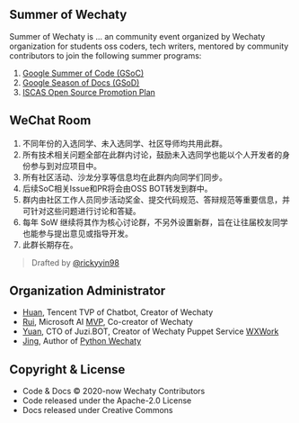 ## Summer of Wechaty

Summer of Wechaty is ... an community event organized by Wechaty organization for students oss coders, tech writers, mentored by community contributors to join the following summer programs:

1. [Google Summer of Code (GSoC)](google-summer-of-code/)
1. [Google Season of Docs (GSoD)](google-season-of-docs/)
1. [ISCAS Open Source Promotion Plan](iscas-open-source-promotion-plan/)

## WeChat Room

1. 不同年份的入选同学、未入选同学、社区导师均共用此群。
1. 所有技术相关问题全部在此群内讨论，鼓励未入选同学也能以个人开发者的身份参与到对应项目中。
1. 所有社区活动、沙龙分享等信息均在此群内向同学们同步。
1. 后续SoC相关Issue和PR将会由OSS BOT转发到群中。
1. 群内由社区工作人员同步活动奖金、提交代码规范、答辩规范等重要信息，并可针对这些问题进行讨论和答疑。
1. 每年 SoW 继续将其作为核心讨论群，不另外设置新群，旨在让往届校友同学也能参与提出意见或指导开发。
1. 此群长期存在。

> Drafted by [@rickyyin98](https://github.com/rickyyin98)

## Organization Administrator

- [Huan](https://github.com/huan), Tencent TVP of Chatbot, Creator of Wechaty
- [Rui](https://pre-angel.com/peoples/jiarui-li/), Microsoft AI [MVP](https://mvp.microsoft.com/en-us/PublicProfile/5003226), Co-creator of Wechaty
- [Yuan](https://github.com/windmemory), CTO of Juzi.BOT, Creator of Wechaty Puppet Service [WXWork](https://wechaty.js.org/docs/puppet-services/wxwork)
- [Jing](https://github.com/wj-Mcat), Author of [Python Wechaty](https://github.com/wechaty/python-wechaty)

## Copyright & License

- Code & Docs © 2020-now Wechaty Contributors
- Code released under the Apache-2.0 License
- Docs released under Creative Commons
